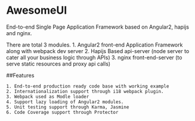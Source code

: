 # AwesomeUI
End-to-end Single Page Application Framework based on Angular2, hapijs and nginx. 

There are total 3 modules. 
	1. Angular2 front-end Application Framework along with webpack dev server
	2. Hapijs Based api-server (node server to cater all your business logic through APIs)
	3. nginx front-end-server (to serve static resources and proxy api calls)


##Features
	
	1. End-to-end production ready code base with working example
	2. Internationalization support through i18 webpack plugin.
	3. Webpack used as Modle loader
	4. Support lazy loading of Angular2 modules.
	5. Unit testing support through Karma, Jasmine
	6. Code Coverage support through Protector


